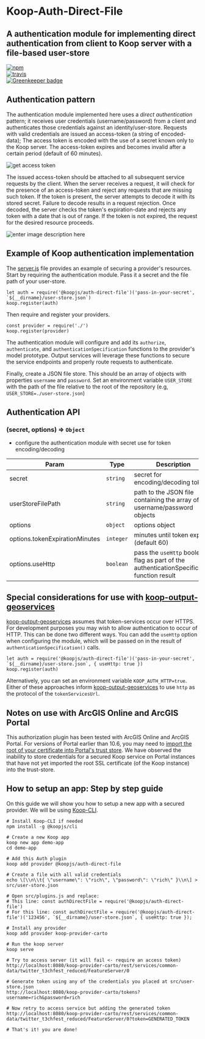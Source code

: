 # Koop-Auth-Direct-File
## A authentication module for implementing direct authentication from client to Koop server with a file-based user-store

[![npm][npm-image]][npm-url]  
[![travis][travis-image]][travis-url]  
[![Greenkeeper badge][greenkeeper-image]][greenkeeper-url]  

## Authentication pattern

The authentication module implemented here uses a *direct authentication* pattern; it receives user credentials (username/password) from a client and authenticates those credentials against an identity/user-store. Requests with valid credentials are issued an access-token (a string of encoded-data); The access token is encoded with the use of a secret known only to the Koop server. The access-token expires and becomes invalid after a certain period (default of 60 minutes).

![get access token](https://gist.githubusercontent.com/rgwozdz/e44f3686abe40360532fbcc6dccf225d/raw/9768df32fc62e99ce7383c124cab8efdf45b1e18/koop-direct-auth-access-token.png)

The issued access-token should be attached to all subsequent service requests by the client. When the server receives a request, it will check for the presence of an access-token and reject any requests that are missing such token. If the token is present, the server attempts to decode it with its stored secret. Failure to decode results in a request rejection. Once decoded, the server checks the token's expiration-date and rejects any token with a date that is out of range. If the token is not expired, the request for the desired resource proceeds.

![enter image description here](https://gist.githubusercontent.com/rgwozdz/e44f3686abe40360532fbcc6dccf225d/raw/9768df32fc62e99ce7383c124cab8efdf45b1e18/koop-direct-auth-resources.png)

## Example of Koop authentication implementation

The [server.js](./server.js) file provides an example of securing a provider's resources. Start by requiring the authentication module. Pass it a secret and the file path of your user-store.

    let auth = require('@koopjs/auth-direct-file')('pass-in-your-secret', `${__dirname}/user-store.json`)
    koop.register(auth)

Then require and register your providers.  

    const provider = require('./')
    koop.register(provider)

The authentication module will configure and add its `authorize`, `authenticate`, and `authenticationSpecification` functions to the provider's model prototype.  Output services will leverage these functions to secure the service endpoints and properly route requests to authenticate.

Finally, create a JSON file store.  This should be an array of objects with properties `username` and `password`.  Set an environment variable `USER_STORE` with the path of the file relative to the root of the repository (e.g, `USER_STORE=./user-store.json`)

## Authentication API

### (secret, options) ⇒ <code>Object</code>
* configure the authentication module with secret use for token encoding/decoding

| Param | Type | Description |
| --- | --- | --- |
| secret | <code>string</code> | secret for encoding/decoding tokens |
| userStoreFilePath | <code>string</code> | path to the JSON file containing the array of username/password objects |
| options | <code>object</code> | options object |
| options.tokenExpirationMinutes | <code>integer</code> | minutes until token expires (default 60) |
| options.useHttp | <code>boolean</code> | pass the `useHttp` boolean flag as part of the authenticationSpecification function result|

## Special considerations for use with [koop-output-geoservices](https://github.com/koopjs/koop-output-geoservices)
[koop-output-geoservices](https://github.com/koopjs/koop-output-geoservices) assumes that token-services occur over HTTPS.  For development purposes you may wish to allow authentication to occur of HTTP.  This can be done two different ways.  You can add the `useHttp` option when configuring the module, which will be passed on in the result of `authenticationSpecification()` calls.

    let auth = require('@koopjs/auth-direct-file')('pass-in-your-secret', `${__dirname}/user-store.json`, { useHttp: true })
    koop.register(auth)

Alternatively, you can set an environment variable `KOOP_AUTH_HTTP=true`.  Either of these approaches inform [koop-output-geoservices](https://github.com/koopjs/koop-output-geoservices) to use `http` as the protocol of the `tokenServicesUrl`.

## Notes on use with ArcGIS Online and ArcGIS Portal  
This authorization plugin has been tested with ArcGIS Online and ArcGIS Portal.  For versions of Portal earlier than 10.6, you may need to [import the root of your certificate into Portal's trust store](http://enterprise.arcgis.com/en/portal/10.5/administer/linux/import-a-certificate-into-the-portal.htm). We have observed the inability to store credentials for a secured Koop service on Portal instances that have not yet imported the root SSL certificate (of the Koop instance) into the trust-store.

[npm-image]: https://img.shields.io/npm/v/@koopjs/auth-direct-file.svg?style=flat-square
[npm-url]: https://www.npmjs.com/package/@koopjs/auth-direct-file
[travis-image]: https://travis-ci.org/koopjs/koop-auth-direct-file.svg?style=flat-square
[travis-url]: https://travis-ci.org/koopjs/koop-auth-direct-file
[greenkeeper-image]: https://badges.greenkeeper.io/koopjs/koop-auth-direct-file.svg
[greenkeeper-url]: https://greenkeeper.io/

## How to setup an app: Step by step guide

On this guide we will show you how to setup a new app with a secured provider. We will be using [Koop-CLI](https://github.com/koopjs/koop-cli).

```
# Install Koop-CLI if needed
npm install -g @koopjs/cli

# Create a new Koop app
koop new app demo-app
cd demo-app

# Add this Auth plugin
koop add provider @koopjs/auth-direct-file

# Create a file with all valid credentials
echo \[\\n\\t{ \"username\": \"rich\", \"password\": \"rich\" }\\n\] > src/user-store.json

# Open src/plugins.js and replace:
# This line: const authDirectFile = require('@koopjs/auth-direct-file')
# For this line: const authDirectFile = require('@koopjs/auth-direct-file')('123456', `${__dirname}/user-store.json`, { useHttp: true });

# Install any provider
koop add provider koop-provider-carto

# Run the koop server
koop serve

# Try to access server (it will fail <- require an access token)
http://localhost:8080/koop-provider-carto/rest/services/common-data/twitter_t3chfest_reduced/FeatureServer/0

# Generate token using any of the credentials you placed at src/user-store.json
http://localhost:8080/koop-provider-carto/tokens?username=rich&password=rich

# Now retry to access service but adding the generated token
http://localhost:8080/koop-provider-carto/rest/services/common-data/twitter_t3chfest_reduced/FeatureServer/0?token=GENERATED_TOKEN

# That's it! you are done!
```
